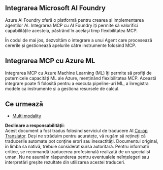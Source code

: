 <!--
CO_OP_TRANSLATOR_METADATA:
{
  "original_hash": "f1262ab21f5ebbe1003fb0114c7ca545",
  "translation_date": "2025-06-02T20:48:03+00:00",
  "source_file": "05-AdvancedTopics/mcp-integration/README.md",
  "language_code": "ro"
}
-->
## Integrarea Microsoft AI Foundry

Azure AI Foundry oferă o platformă pentru crearea și implementarea agenților AI. Integrarea MCP cu AI Foundry îți permite să valorifici capabilitățile acesteia, păstrând în același timp flexibilitatea MCP.

În codul de mai jos, dezvoltăm o integrare a unui Agent care procesează cererile și gestionează apelurile către instrumente folosind MCP.

## Integrarea MCP cu Azure ML

Integrarea MCP cu Azure Machine Learning (ML) îți permite să profiți de puternicele capacități ML ale Azure, menținând flexibilitatea MCP. Această integrare poate fi folosită pentru a executa pipeline-uri ML, a înregistra modele ca instrumente și a gestiona resursele de calcul.

## Ce urmează

- [Multi modality](../mcp-multi-modality/README.md)

**Declinare a responsabilității**:  
Acest document a fost tradus folosind serviciul de traducere AI [Co-op Translator](https://github.com/Azure/co-op-translator). Deși ne străduim pentru acuratețe, vă rugăm să rețineți că traducerile automate pot conține erori sau inexactități. Documentul original, în limba sa nativă, trebuie considerat sursa autoritară. Pentru informații critice, se recomandă traducerea profesională realizată de un specialist uman. Nu ne asumăm răspunderea pentru eventualele neînțelegeri sau interpretări greșite rezultate din utilizarea acestei traduceri.